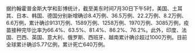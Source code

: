 据约翰霍普金斯大学和彭博统计，截至美东时间7月30日下午5时，美国、土耳其、日本、韩国、德国分别新增确诊8.4万例、36.5万例、22.2万例、8.2万例、6.6万例，累计确诊9131万例、1589万例、1258万例、1970万例、3085万例，疫苗接种完毕比率为66.4%、63.5%、81.4%、86.2%、76.2%。此外，印度、法国、巴西、英国、意大利、俄罗斯、西班牙、越南累计确诊超过1000万例。目前全球累计确诊5.77亿例，累计死亡640万例。